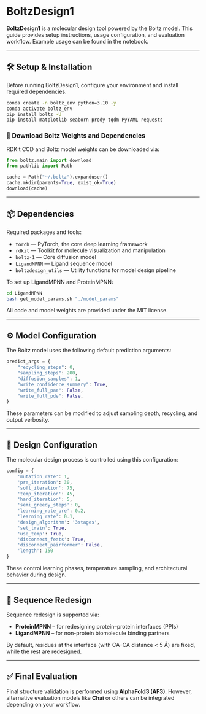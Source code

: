 # BoltzDesign1

**BoltzDesign1** is a molecular design tool powered by the Boltz model. This guide provides setup instructions, usage configuration, and evaluation workflow. Example usage can be found in the notebook.

---

## 🛠️ Setup & Installation

Before running BoltzDesign1, configure your environment and install required dependencies.

```bash
conda create -n boltz_env python=3.10 -y
conda activate boltz_env
pip install boltz -U
pip install matplotlib seaborn prody tqdm PyYAML requests
```

### 🔽 Download Boltz Weights and Dependencies

RDKit CCD and Boltz model weights can be downloaded via:

```python
from boltz.main import download
from pathlib import Path

cache = Path("~/.boltz").expanduser()
cache.mkdir(parents=True, exist_ok=True)
download(cache)
```

---

## 📦 Dependencies

Required packages and tools:
- `torch` — PyTorch, the core deep learning framework
- `rdkit` — Toolkit for molecule visualization and manipulation
- `boltz-1` — Core diffusion model
- `LigandMPNN` — Ligand sequence model
- `boltzdesign_utils` — Utility functions for model design pipeline

To set up LigandMPNN and ProteinMPNN:

```bash
cd LigandMPNN
bash get_model_params.sh "./model_params"
```

All code and model weights are provided under the MIT license.

---

## ⚙️ Model Configuration

The Boltz model uses the following default prediction arguments:

```python
predict_args = {
    "recycling_steps": 0,
    "sampling_steps": 200,
    "diffusion_samples": 1,
    "write_confidence_summary": True,
    "write_full_pae": False,
    "write_full_pde": False,
}
```

These parameters can be modified to adjust sampling depth, recycling, and output verbosity.

---

## 🧬 Design Configuration

The molecular design process is controlled using this configuration:

```python
config = {
    'mutation_rate': 1,
    'pre_iteration': 30,
    'soft_iteration': 75,
    'temp_iteration': 45,
    'hard_iteration': 5,
    'semi_greedy_steps': 0,
    'learning_rate_pre': 0.2,
    'learning_rate': 0.1,
    'design_algorithm': '3stages',
    'set_train': True,
    'use_temp': True,
    'disconnect_feats': True,
    'disconnect_pairformer': False,
    'length': 150
}
```

These control learning phases, temperature sampling, and architectural behavior during design.

---

## 🔁 Sequence Redesign

Sequence redesign is supported via:

- **ProteinMPNN** – for redesigning protein–protein interfaces (PPIs)
- **LigandMPNN** – for non-protein biomolecule binding partners

By default, residues at the interface (with CA–CA distance < 5 Å) are fixed, while the rest are redesigned.

---

## ✅ Final Evaluation

Final structure validation is performed using **AlphaFold3 (AF3)**. However, alternative evaluation models like **Chai** or others can be integrated depending on your workflow.

